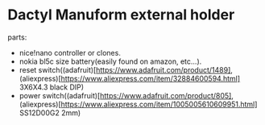 # Dactyl Manuform external holder
parts:
* nice!nano controller or clones.
* nokia bl5c size battery(easily found on amazon, etc...).
* reset switch((adafruit)[https://www.adafruit.com/product/1489], (aliexpress)[https://www.aliexpress.com/item/32884600594.html] 3X6X4.3 black DIP) 
* power switch((adafruit)[https://www.adafruit.com/product/805], (aliexpress)[https://www.aliexpress.com/item/1005005610609951.html] SS12D00G2 2mm)
